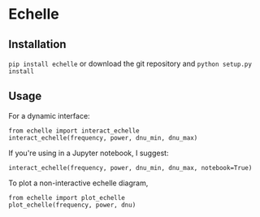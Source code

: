 # Echelle

## Installation
`pip install echelle`
or download the git repository and 
`python setup.py install`

## Usage

For a dynamic interface:
```
from echelle import interact_echelle
interact_echelle(frequency, power, dnu_min, dnu_max)
```

If you're using in a Jupyter notebook, I suggest:
```
interact_echelle(frequency, power, dnu_min, dnu_max, notebook=True)
```

To plot a non-interactive echelle diagram,
```
from echelle import plot_echelle
plot_echelle(frequency, power, dnu)
```

